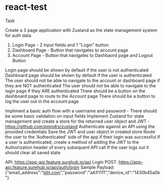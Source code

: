 # react-test

Task

Create a 3 page application with Zustand as the state management system for auth data

1) Login Page - 2 input fields and 1 "Login" button
2) Dashboard Page - Button that navigates to account page
3) Account Page - Button that navigates to Dashbaord page and Logout Button

Login page should be shown by default if the user is not authenticated
Dashboard page should be shown by default if the user is authenticated
The user should not be able to navigate to the account or dashboard page if they are NOT authenticated
The user should not be able to navigate to the login page if they ARE authenticated
There should be a button on the dashboard page to route to the Account page
There should be a button to log the user out in the account page

Impliment a basic auth flow with a username and password - There should be some basic validation on input fields
Implement Zustand for state management and create a store for the returned user object and JWT - https://github.com/pmndrs/zustand
Authenticate against an API using the provided credentials
Save the JWT and user object in created store
Route the user to the 'Authenticated' side of the app if their login was successful
If a user is authenticated, create a method of adding the JWT to the Authorization header of every subsiquent API call
If the user logs out it should clear all saved state

API: https://app-api.feature.surehub.io/api
Login POST: https://app-api.feature.surehub.io/api/auth/login
Sample Payload: {"email_address":"t@t.com","password":"aA1!1111","device_id":"1430b45a0b"}

